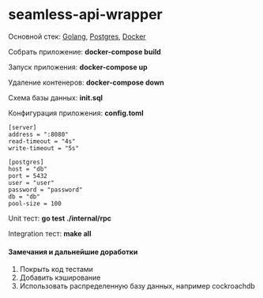 # seamless-api-wrapper

Основной стек:
[Golang](https://golang.org/), [Postgres](https://www.postgresql.org/), [Docker](https://www.docker.com/)

Собрать приложение: **docker-compose build**

Запуск приложения:
**docker-compose up** 

Удаление контенеров: **docker-compose down**

Схема базы данных: **init.sql**

Конфигурация приложения: **config.toml**
```
[server]
address = ":8080"
read-timeout = "4s"
write-timeout = "5s"

[postgres]
host = "db"
port = 5432
user = "user"
password = "password"
db = "db"
pool-size = 100
```

Unit тест: **go test ./internal/rpc** 

Integration тест: **make all**

#### Замечания и дальнейшие доработки

1. Покрыть код тестами
2. Добавить кэширование
3. Использовать распределенную базу данных, например cockroachdb

